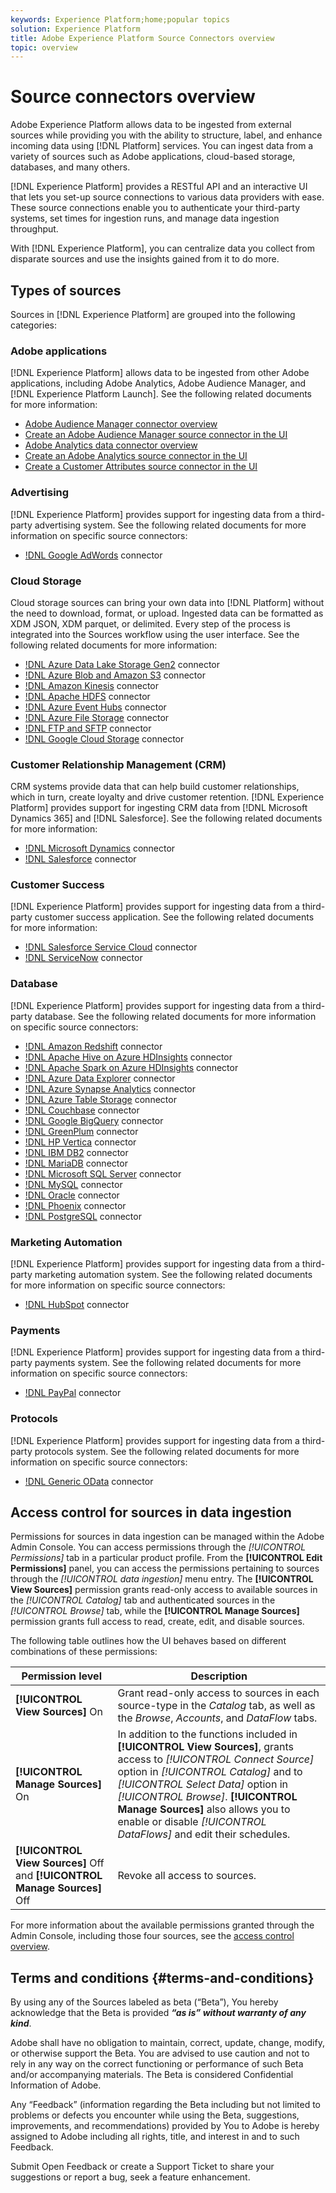 ```yaml
---
keywords: Experience Platform;home;popular topics
solution: Experience Platform
title: Adobe Experience Platform Source Connectors overview
topic: overview
---
```


# Source connectors overview

Adobe Experience Platform allows data to be ingested from external sources while providing you with the ability to structure, label, and enhance incoming data using [!DNL Platform] services. You can ingest data from a variety of sources such as Adobe applications, cloud-based storage, databases, and many others.

[!DNL Experience Platform] provides a RESTful API and an interactive UI that lets you set-up source connections to various data providers with ease. These source connections enable you to authenticate your third-party systems, set times for ingestion runs, and manage data ingestion throughput.

With [!DNL Experience Platform], you can centralize data you collect from disparate sources and use the insights gained from it to do more.

## Types of sources

Sources in [!DNL Experience Platform] are grouped into the following categories:

### Adobe applications

[!DNL Experience Platform] allows data to be ingested from other Adobe applications, including Adobe Analytics, Adobe Audience Manager, and [!DNL Experience Platform Launch]. See the following related documents for more information:

- [Adobe Audience Manager connector overview](connectors/adobe-applications/audience-manager.md)
- [Create an Adobe Audience Manager source connector in the UI](./tutorials/ui/create/adobe-applications/audience-manager.md)
- [Adobe Analytics data connector overview](connectors/adobe-applications/analytics.md)
- [Create an Adobe Analytics source connector in the UI](./tutorials/ui/create/adobe-applications/analytics.md)
- [Create a Customer Attributes source connector in the UI](./tutorials/ui/create/adobe-applications/customer-attributes.md)

### Advertising

[!DNL Experience Platform] provides support for ingesting data from a third-party advertising system. See the following related documents for more information on specific source connectors:

- [!DNL Google AdWords](connectors/advertising/ads.md) connector

### Cloud Storage

Cloud storage sources can bring your own data into [!DNL Platform] without the need to download, format, or upload. Ingested data can be formatted as XDM JSON, XDM parquet, or delimited. Every step of the process is integrated into the Sources workflow using the user interface. See the following related documents for more information:

- [!DNL Azure Data Lake Storage Gen2](connectors/cloud-storage/adls-gen2.md) connector
- [!DNL Azure Blob and Amazon S3](connectors/cloud-storage/blob-s3.md) connector
- [!DNL Amazon Kinesis](connectors/cloud-storage/kinesis.md) connector
- [!DNL Apache HDFS](connectors/cloud-storage/hdfs.md) connector
- [!DNL Azure Event Hubs](connectors/cloud-storage/eventhub.md) connector
- [!DNL Azure File Storage](connectors/cloud-storage/azure-file-storage.md) connector
- [!DNL FTP and SFTP](connectors/cloud-storage/ftp-sftp.md) connector
- [!DNL Google Cloud Storage](connectors/cloud-storage/google-cloud-storage.md) connector

### Customer Relationship Management (CRM)

CRM systems provide data that can help build customer relationships, which in turn, create loyalty and drive customer retention. [!DNL Experience Platform] provides support for ingesting CRM data from [!DNL Microsoft Dynamics 365] and [!DNL Salesforce]. See the following related documents for more information:

- [!DNL Microsoft Dynamics](connectors/crm/ms-dynamics.md) connector
- [!DNL Salesforce](connectors/crm/salesforce.md) connector

### Customer Success

[!DNL Experience Platform] provides support for ingesting data from a third-party customer success application. See the following related documents for more information:

- [!DNL Salesforce Service Cloud](connectors/customer-success/salesforce-service-cloud.md) connector
- [!DNL ServiceNow](connectors/customer-success/servicenow.md) connector

### Database

[!DNL Experience Platform] provides support for ingesting data from a third-party database. See the following related documents for more information on specific source connectors:

- [!DNL Amazon Redshift](connectors/databases/redshift.md) connector
- [!DNL Apache Hive on Azure HDInsights](connectors/databases/hive.md) connector
- [!DNL Apache Spark on Azure HDInsights](connectors/databases/spark.md) connector
- [!DNL Azure Data Explorer](connectors/databases/data-explorer.md) connector
- [!DNL Azure Synapse Analytics](connectors/databases/synapse-analytics.md) connector
- [!DNL Azure Table Storage](connectors/databases/ats.md) connector
- [!DNL Couchbase](connectors/databases/couchbase.md) connector
- [!DNL Google BigQuery](connectors/databases/bigquery.md) connector
- [!DNL GreenPlum](connectors/databases/greenplum.md) connector
- [!DNL HP Vertica](connectors/databases/hp-vertica.md) connector
- [!DNL IBM DB2](connectors/databases/ibm-db2.md) connector
- [!DNL MariaDB](connectors/databases/mariadb.md) connector
- [!DNL Microsoft SQL Server](connectors/databases/sql-server.md) connector
- [!DNL MySQL](connectors/databases/mysql.md) connector
- [!DNL Oracle](connectors/databases/oracle.md) connector
- [!DNL Phoenix](connectors/databases/phoenix.md) connector
- [!DNL PostgreSQL](connectors/databases/postgres.md) connector

### Marketing Automation

[!DNL Experience Platform] provides support for ingesting data from a third-party marketing automation system. See the following related documents for more information on specific source connectors:

- [!DNL HubSpot](connectors/marketing-automation/hubspot.md) connector

### Payments

[!DNL Experience Platform] provides support for ingesting data from a third-party payments system. See the following related documents for more information on specific source connectors:

- [!DNL PayPal](connectors/payments/paypal.md) connector

### Protocols

[!DNL Experience Platform] provides support for ingesting data from a third-party protocols system. See the following related documents for more information on specific source connectors:

- [!DNL Generic OData](connectors/protocols/odata.md) connector

## Access control for sources in data ingestion

Permissions for sources in data ingestion can be managed within the Adobe Admin Console. You can access permissions through the *[!UICONTROL Permissions]* tab in a particular product profile. From the **[!UICONTROL Edit Permissions]** panel, you can access the permissions pertaining to sources through the *[!UICONTROL data ingestion]* menu entry. The **[!UICONTROL View Sources]** permission grants read-only access to available sources in the *[!UICONTROL Catalog]* tab and authenticated sources in the *[!UICONTROL Browse]* tab, while the **[!UICONTROL Manage Sources]** permission grants full access to read, create, edit, and disable sources.

The following table outlines how the UI behaves based on different combinations of these permissions:

| Permission level | Description |
| ---- | ----|
| **[!UICONTROL View Sources]** On | Grant read-only access to sources in each source-type in the *Catalog* tab, as well as the *Browse*, *Accounts*, and *DataFlow* tabs. |
| **[!UICONTROL Manage Sources]** On | In addition to the functions included in **[!UICONTROL View Sources]**, grants access to *[!UICONTROL Connect Source]* option in *[!UICONTROL Catalog]* and to *[!UICONTROL Select Data]* option in *[!UICONTROL Browse]*. **[!UICONTROL Manage Sources]** also allows you to enable or disable *[!UICONTROL DataFlows]* and edit their schedules. |
| **[!UICONTROL View Sources]** Off and **[!UICONTROL Manage Sources]** Off | Revoke all access to sources. |

For more information about the available permissions granted through the Admin Console, including those four sources, see the [access control overview](../access-control/home.md).

## Terms and conditions {#terms-and-conditions}

By using any of the Sources labeled as beta (“Beta”), You hereby acknowledge that the Beta is provided ***“as is” without warranty of any kind***.

Adobe shall have no obligation to maintain, correct, update, change, modify, or otherwise support the Beta. You are advised to use caution and not to rely in any way on the correct functioning or performance of such Beta and/or accompanying materials. The Beta is considered Confidential Information of Adobe.

Any “Feedback” (information regarding the Beta including but not limited to problems or defects you encounter while using the Beta, suggestions, improvements, and recommendations) provided by You to Adobe is hereby assigned to Adobe including all rights, title, and interest in and to such Feedback.

Submit Open Feedback or create a Support Ticket to share your suggestions or report a bug, seek a feature enhancement.
